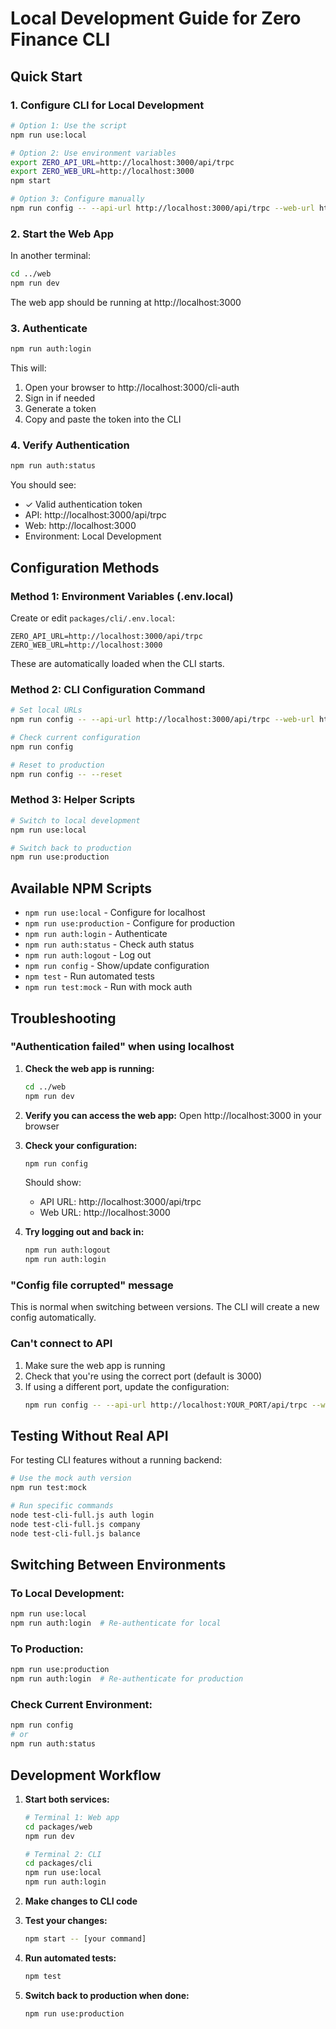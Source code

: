 # Local Development Guide for Zero Finance CLI

## Quick Start

### 1. Configure CLI for Local Development

```bash
# Option 1: Use the script
npm run use:local

# Option 2: Use environment variables
export ZERO_API_URL=http://localhost:3000/api/trpc
export ZERO_WEB_URL=http://localhost:3000
npm start

# Option 3: Configure manually
npm run config -- --api-url http://localhost:3000/api/trpc --web-url http://localhost:3000
```

### 2. Start the Web App

In another terminal:
```bash
cd ../web
npm run dev
```

The web app should be running at http://localhost:3000

### 3. Authenticate

```bash
npm run auth:login
```

This will:
1. Open your browser to http://localhost:3000/cli-auth
2. Sign in if needed
3. Generate a token
4. Copy and paste the token into the CLI

### 4. Verify Authentication

```bash
npm run auth:status
```

You should see:
- ✓ Valid authentication token
- API: http://localhost:3000/api/trpc
- Web: http://localhost:3000
- Environment: Local Development

## Configuration Methods

### Method 1: Environment Variables (.env.local)

Create or edit `packages/cli/.env.local`:
```env
ZERO_API_URL=http://localhost:3000/api/trpc
ZERO_WEB_URL=http://localhost:3000
```

These are automatically loaded when the CLI starts.

### Method 2: CLI Configuration Command

```bash
# Set local URLs
npm run config -- --api-url http://localhost:3000/api/trpc --web-url http://localhost:3000

# Check current configuration
npm run config

# Reset to production
npm run config -- --reset
```

### Method 3: Helper Scripts

```bash
# Switch to local development
npm run use:local

# Switch back to production
npm run use:production
```

## Available NPM Scripts

- `npm run use:local` - Configure for localhost
- `npm run use:production` - Configure for production
- `npm run auth:login` - Authenticate
- `npm run auth:status` - Check auth status
- `npm run auth:logout` - Log out
- `npm run config` - Show/update configuration
- `npm test` - Run automated tests
- `npm run test:mock` - Run with mock auth

## Troubleshooting

### "Authentication failed" when using localhost

1. **Check the web app is running:**
   ```bash
   cd ../web
   npm run dev
   ```

2. **Verify you can access the web app:**
   Open http://localhost:3000 in your browser

3. **Check your configuration:**
   ```bash
   npm run config
   ```
   Should show:
   - API URL: http://localhost:3000/api/trpc
   - Web URL: http://localhost:3000

4. **Try logging out and back in:**
   ```bash
   npm run auth:logout
   npm run auth:login
   ```

### "Config file corrupted" message

This is normal when switching between versions. The CLI will create a new config automatically.

### Can't connect to API

1. Make sure the web app is running
2. Check that you're using the correct port (default is 3000)
3. If using a different port, update the configuration:
   ```bash
   npm run config -- --api-url http://localhost:YOUR_PORT/api/trpc --web-url http://localhost:YOUR_PORT
   ```

## Testing Without Real API

For testing CLI features without a running backend:
```bash
# Use the mock auth version
npm run test:mock

# Run specific commands
node test-cli-full.js auth login
node test-cli-full.js company
node test-cli-full.js balance
```

## Switching Between Environments

### To Local Development:
```bash
npm run use:local
npm run auth:login  # Re-authenticate for local
```

### To Production:
```bash
npm run use:production
npm run auth:login  # Re-authenticate for production
```

### Check Current Environment:
```bash
npm run config
# or
npm run auth:status
```

## Development Workflow

1. **Start both services:**
   ```bash
   # Terminal 1: Web app
   cd packages/web
   npm run dev
   
   # Terminal 2: CLI
   cd packages/cli
   npm run use:local
   npm run auth:login
   ```

2. **Make changes to CLI code**

3. **Test your changes:**
   ```bash
   npm start -- [your command]
   ```

4. **Run automated tests:**
   ```bash
   npm test
   ```

5. **Switch back to production when done:**
   ```bash
   npm run use:production
   ```
